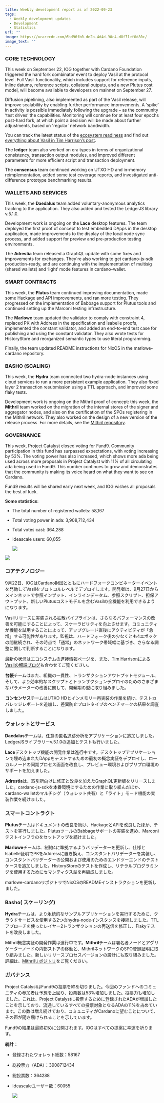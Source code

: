 ```yaml
---
title: Weekly development report as of 2022-09-23
tags:
  - Weekly development updates
  - Development
  - Statistics
url: ""
image: https://ucarecdn.com/6bd96fb0-de2b-4d4d-90c4-d8f71ef0d80c/
image_text: ""
---
```


### CORE TECHNOLOGY

This week on September 22, IOG together with Cardano Foundation triggered the hard fork combinator event to deploy Vasil at the protocol level. Full Vasil functionality, which includes support for reference inputs, inline datums, reference scripts, collateral outputs, and a new Plutus cost model, will become available to developers on mainnet on September 27. 

Diffusion pipelining, also implemented as part of the Vasil release, will improve scalability by enabling further performance improvements. A ‘spike’ in activity is possible immediately following the upgrade – as the community ‘test drives’ the capabilities. Monitoring will continue for at least four epochs post-hard fork, at which point a decision will be made about further adjustments, based on 'regular' network bandwidth.

You can track the latest status of the [ecosystem readiness](https://iohk.zendesk.com/hc/en-us/articles/7981157534105-Third-party-readiness-for-Vasil-upgrade) and find out [everything about Vasil in Tim Harrison’s post](https://www.essentialcardano.io/article/cardanos-approaching-vasil-upgrade-what-to-expect).

The **ledger** team also worked on era types in terms of organizational consistency, transaction output modules, and improved different parameters for more efficient script and transaction deployment.

The **consensus** team continued working on UTXO HD and in-memory reimplementation, added some test coverage reports, and investigated anti-difference prototype benchmarking results. 

### WALLETS AND SERVICES 

This week, the **Daedalus** team added voluntary-anonymous analytics tracking to the application. They also added and tested the LedgerJS library v.5.1.0.

Development work is ongoing on the **Lace** desktop features. The team deployed the first proof of concept to test embedded DApps in the desktop application, made improvements to the display of the local node sync process, and added support for preview and pre-production testing environments. 

The **Adrestia** team released a GraphQL update with some fixes and improvements for exchanges. They're also working to get cardano-js-sdk production-ready, and are continuing with the implementation of multisig (shared wallets) and ‘light’ mode features in cardano-wallet.

### SMART CONTRACTS

This week, the **Plutus** team continued improving documentation, made some Hackage and API improvements, and ran more testing. They progressed on the implementation of Babbage support for Plutus tools and continued setting up the Marconi testing infrastructure. 

The **Marlowe** team updated the validator to comply with constraint 4, replaced PK with Address in the specification and Isabelle proofs, implemented the constant validator, and added an end-to-end test case for publishing and using the constant validator. They also wrote tests for HistoryStore and reorganized semantic types to use literal programming. 

Finally, the team updated README instructions for NixOS in the marlowe-cardano repository. 

### BASHO (SCALING)

This week, the **Hydra** team connected two hydra-node instances using cloud services to run a more persistent example application. They also fixed layer 2 transaction resubmission using a TTL approach, and improved some flaky tests.

Development work is ongoing on the Mithril proof of concept: this week, the **Mithril** team worked on the migration of the internal stores of the signer and aggregator nodes, and also on the certification of the SPOs registering in the Mithril network. They also worked on the design of a new version of the release process. For more details, see the [Mithril repository](https://github.com/input-output-hk/mithril#readme).

### GOVERNANCE

This week, Project Catalyst closed voting for Fund9. Community participation in this fund has surpassed expectations, with voting increasing by 53%. The voting power has also increased, which shows more ada being used across more proposals in Project Catalyst with 11% of all circulating ada being used in Fund9. This number continues to grow and demonstrates that the community is making its voice heard on what they want to see on Cardano.

Fund9 results will be shared early next week, and IOG wishes all proposals the best of luck. 

  
**Some statistics:**

*   The total number of registered wallets: 58,167
    
*   Total voting power in ada: 3,908,712,434
    
*   Total votes cast: 364,288
    
*   Ideascale users: 60,055  
      
    ![](https://lh3.googleusercontent.com/NLCwtflvnnlOxZJJ7ROA038se_fvdbh9KzBnCS_UA22cZPdxbX3fJpBSCI7u1V1ViiNaQmhaFC2h5qQCHjWjfpxuIfXFhKIOon93WlzfrHAfELCnjhBEThsOTV-adrFlD4ZqwX8PzRbYhR9MitrOzhDwFWdTqdrPQBvvJinKar24YHzT9FCuYTcYTA)  
    

![](https://lh4.googleusercontent.com/OazaRWKc-AJW52aZGDFua3LGxEWyh9tLmN9yMOvHTz_VXU5wX2Zvq9Fs2Cl5h9RzJa3_DWNNePz3Cu4N4KRTMvgtQ7AX-R9yteG-MXmBv9LYMUN9w2nYs5REb9REgWsQlWjXmN6th01pCDl1tAf2ZISYbjvFOQt3CKvEcC2VGjoliF8WuMTogPCyAw_2)

### コアテクノロジー

9月22日、IOGはCardano財団とともにハードフォークコンビネーターイベントを発動してVasilをプロトコルレベルでデプロイします。開発者は、9月27日からメインネットで参照インプット、インラインデータム、参照スクリプト、担保アウトプット、新しいPlutusコストモデルを含むVasilの全機能を利用できるようになります。 

Vasilリリースに実装される拡散パイプラインは、さらなるパフォーマンスの改善を可能にすることによって、スケーラビリティを向上させます。コミュニティが機能を試用することによって、アップグレード直後にアクティビティが「急増」する可能性があります。監視は、ハードフォーク後の少なくとも4エポックの間継続され、その時点で「通常」のネットワーク帯域幅に基づき、さらなる調整に関して判断することになります。

最新の状況は[エコシステムの進捗情報ページ](https://iohk.zendesk.com/hc/en-us/articles/7981157534105-Third-party-readiness-for-Vasil-upgrade)を、また、[Tim HarrisonによるVasilの解説ブログ](https://iohk.io/jp/blog/posts/2022/07/04/cardano-s-approaching-vasil-upgrade-what-to-expect/)も合わせてご覧ください。

**台帳**チームはまた、組織の一貫性、トランザクションアウトプットモジュール、そして、より効率的なスクリプトとトランザクションデプロイのためのさまざまなパラメーターの改善に関して、開発期の型に取り組みました。

**コンセンサス**チームはUTXO HDとインメモリー再実装の作業を続け、テストカバレッジレポートを追加し、差異防止プロトタイプのベンチマークの結果を調査しました。 

### ウォレットとサービス 

**Daedalus**チームは、任意の匿名追跡分析をアプリケーションに追加しました。LedgerJSライブラリーv.5.1.0の追加とテストも行いました。

**Lace**デスクトップ機能の開発作業は進行中です。デスクトップアプリケーションで埋め込まれたDAppをテストするための最初の概念実証をデプロイし、ローカルノードの同期プロセス画面を改良し、プレビュー環境およびプリプロ環境のサポートを加えました。 

**Adrestia**は、取引所向けに修正と改良を加えたGraphQL更新版をリリースしました。cardano-js-sdkを本番環境にするための作業に取り組んだほか、cardano-walletのマルチシグ（ウォレット共有）と「ライト」モード機能の実装作業を続けました。

### スマートコントラクト

**Plutus**チームはドキュメントの改良を続け、HackageとAPIを改良したほか、テストを実行しました。PlutusツールのBabbageサポートの実装を進め、Marconiテストインフラのをセットアップを続けました。 

**Marlowe**チームは、制約4に準拠するようバリデーターを更新し、仕様とIsabelle証明でPKをAddressに置き換え、コンスタントバリデーターを実装し、コンスタントバリデーターの公開および使用のためのエンドツーエンドのテストケースを追加しました。HistoryStoreのテストを作成し、リテラルプログラミングを使用するためにセマンティクス型を再編成しました。 

marlowe-cardanoリポジトリでNixOSのREADMEインストラクションを更新しました。 

### Basho( スケーリング)

**Hydra**チームは、より永続的なサンプルアプリケーションを実行するために、クラウドサービスを使用する2つのhydra-nodeインスタンスを接続しました。TTLアプローチを使ったレイヤー2トランザクションの再送信を修正し、Flakyテストを改良しました。

Mithril概念実証の開発作業は進行中です。**Mithril**チームは署名者ノードとアグリゲーターノードの内部ストアの移動と、MithrilネットワークのSPO登録証明に取り組みました。新しいリリースプロセスバージョンの設計にも取り組みました。詳細は、[Mithrilリポジトリ](https://github.com/input-output-hk/mithril%23readme)をご覧ください。

### ガバナンス

Project CatalystはFund9の投票を締め切りました。今回のファンドへのコミュニティの参加者は予想を上回り、投票数は53%増加しました。投票力も増加しました。これは、Project Catalystに投票するために登録されたADAが増加したことを示しており、流通しているすべての投票対象となるADAの11%を占めています。この数は増え続けており、コミュニティがCardanoに望むことについて、その声が聞き届けられることを示しています。

Fund9の結果は最終初めに公開されます。IOGはすべての提案に幸運を祈ります。 

  
**統計：**

*   登録されたウォレット総数：58167
    
*   総投票力（ADA）：3908712434
    
*   総投票数：364288
    
*   Ideascaleユーザー数：60055  
      
    ![](https://lh6.googleusercontent.com/hcn3SgX9_6mouBHSp2rYN4jCZRFxaS73QfnrKfPzrcUwlpKDNNvLpYtfls0ohyPbskL8gyRW7c4Bg1gwbxdzngYHxxYLxytLzgvFtOE0qnZiUSRmPOukGbc6szGr8jU5PAzF8DdR-Rtm8oa6WdrTV5wlzvXDr9pHXnEpNSNaqj2zsoJ3yTswhUsezX1w)
